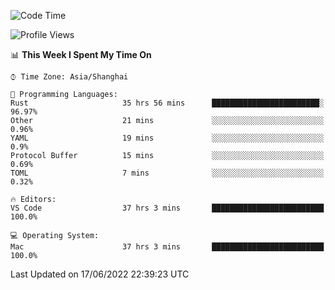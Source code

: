 <!--START_SECTION:waka-->
![Code Time](http://img.shields.io/badge/Code%20Time-1%2C405%20hrs%2052%20mins-blue)

![Profile Views](http://img.shields.io/badge/Profile%20Views-13-blue)

📊 **This Week I Spent My Time On** 

```text
⌚︎ Time Zone: Asia/Shanghai

💬 Programming Languages: 
Rust                     35 hrs 56 mins      ████████████████████████░   96.97% 
Other                    21 mins             ░░░░░░░░░░░░░░░░░░░░░░░░░   0.96% 
YAML                     19 mins             ░░░░░░░░░░░░░░░░░░░░░░░░░   0.9% 
Protocol Buffer          15 mins             ░░░░░░░░░░░░░░░░░░░░░░░░░   0.69% 
TOML                     7 mins              ░░░░░░░░░░░░░░░░░░░░░░░░░   0.32%

🔥 Editors: 
VS Code                  37 hrs 3 mins       █████████████████████████   100.0%

💻 Operating System: 
Mac                      37 hrs 3 mins       █████████████████████████   100.0%

```


 Last Updated on 17/06/2022 22:39:23 UTC
<!--END_SECTION:waka-->
